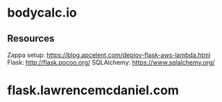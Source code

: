 # bodycalc.io


## Resources
Zappa setup: https://blog.apcelent.com/deploy-flask-aws-lambda.html
Flask: http://flask.pocoo.org/
SQLAlchemy: https://www.sqlalchemy.org/
# flask.lawrencemcdaniel.com
